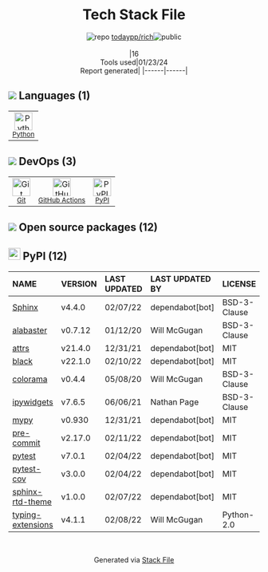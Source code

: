 <!--
&lt;--- Readme.md Snippet without images Start ---&gt;
## Tech Stack
todaypp/rich is built on the following main stack:

- [Python](https://www.python.org) – Languages
- [GitHub Actions](https://github.com/features/actions) – Continuous Integration

Full tech stack [here](/techstack.md)

&lt;--- Readme.md Snippet without images End ---&gt;

&lt;--- Readme.md Snippet with images Start ---&gt;
## Tech Stack
todaypp/rich is built on the following main stack:

- <img width='25' height='25' src='https://img.stackshare.io/service/993/pUBY5pVj.png' alt='Python'/> [Python](https://www.python.org) – Languages
- <img width='25' height='25' src='https://img.stackshare.io/service/11563/actions.png' alt='GitHub Actions'/> [GitHub Actions](https://github.com/features/actions) – Continuous Integration

Full tech stack [here](/techstack.md)

&lt;--- Readme.md Snippet with images End ---&gt;
-->
<div align="center">

# Tech Stack File
![](https://img.stackshare.io/repo.svg "repo") [todaypp/rich](https://github.com/todaypp/rich)![](https://img.stackshare.io/public_badge.svg "public")
<br/><br/>
|16<br/>Tools used|01/23/24 <br/>Report generated|
|------|------|
</div>

## <img src='https://img.stackshare.io/languages.svg'/> Languages (1)
<table><tr>
  <td align='center'>
  <img width='36' height='36' src='https://img.stackshare.io/service/993/pUBY5pVj.png' alt='Python'>
  <br>
  <sub><a href="https://www.python.org">Python</a></sub>
  <br>
  <sub></sub>
</td>

</tr>
</table>

## <img src='https://img.stackshare.io/devops.svg'/> DevOps (3)
<table><tr>
  <td align='center'>
  <img width='36' height='36' src='https://img.stackshare.io/service/1046/git.png' alt='Git'>
  <br>
  <sub><a href="http://git-scm.com/">Git</a></sub>
  <br>
  <sub></sub>
</td>

<td align='center'>
  <img width='36' height='36' src='https://img.stackshare.io/service/11563/actions.png' alt='GitHub Actions'>
  <br>
  <sub><a href="https://github.com/features/actions">GitHub Actions</a></sub>
  <br>
  <sub></sub>
</td>

<td align='center'>
  <img width='36' height='36' src='https://img.stackshare.io/service/12572/-RIWgodF_400x400.jpg' alt='PyPI'>
  <br>
  <sub><a href="https://pypi.org/">PyPI</a></sub>
  <br>
  <sub></sub>
</td>

</tr>
</table>


## <img src='https://img.stackshare.io/group.svg' /> Open source packages (12)</h2>

## <img width='24' height='24' src='https://img.stackshare.io/service/12572/-RIWgodF_400x400.jpg'/> PyPI (12)

|NAME|VERSION|LAST UPDATED|LAST UPDATED BY|LICENSE|VULNERABILITIES|
|:------|:------|:------|:------|:------|:------|
|[Sphinx](https://pypi.org/project/Sphinx)|v4.4.0|02/07/22|dependabot[bot] |BSD-3-Clause|N/A|
|[alabaster](https://pypi.org/project/alabaster)|v0.7.12|01/12/20|Will McGugan |BSD-3-Clause|N/A|
|[attrs](https://pypi.org/project/attrs)|v21.4.0|12/31/21|dependabot[bot] |MIT|N/A|
|[black](https://pypi.org/project/black)|v22.1.0|02/10/22|dependabot[bot] |MIT|N/A|
|[colorama](https://pypi.org/project/colorama)|v0.4.4|05/08/20|Will McGugan |BSD-3-Clause|N/A|
|[ipywidgets](https://pypi.org/project/ipywidgets)|v7.6.5|06/06/21|Nathan Page |BSD-3-Clause|N/A|
|[mypy](https://pypi.org/project/mypy)|v0.930|12/31/21|dependabot[bot] |MIT|N/A|
|[pre-commit](https://pypi.org/project/pre-commit)|v2.17.0|02/11/22|dependabot[bot] |MIT|N/A|
|[pytest](https://pypi.org/project/pytest)|v7.0.1|02/04/22|dependabot[bot] |MIT|N/A|
|[pytest-cov](https://pypi.org/project/pytest-cov)|v3.0.0|02/04/22|dependabot[bot] |MIT|N/A|
|[sphinx-rtd-theme](https://pypi.org/project/sphinx-rtd-theme)|v1.0.0|02/07/22|dependabot[bot] |MIT|N/A|
|[typing-extensions](https://pypi.org/project/typing-extensions)|v4.1.1|02/08/22|Will McGugan |Python-2.0|N/A|

<br/>
<div align='center'>

Generated via [Stack File](https://github.com/marketplace/stack-file)
